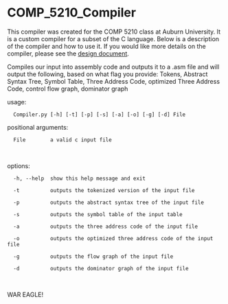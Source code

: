 ﻿# COMP_5210_Compiler

This compiler was created for the COMP 5210 class at Auburn University. It is a custom compiler for a subset of the C language. Below is a description of the compiler and how to use it. If you would like more details on the compiler, please see the [design document](Design_Document.pdf).

Compiles our input into assembly code and outputs it to a .asm file and will output the following, based on what flag you provide: Tokens, Abstract Syntax Tree, Symbol Table, Three Address Code, optimized Three Address Code, control flow graph, dominator graph

usage: 
<pre><code>  Compiler.py [-h] [-t] [-p] [-s] [-a] [-o] [-g] [-d] File </code></pre>

positional arguments:
  <pre><code>  File        a valid c input file </code></pre><br>

options:
  <pre><code>  -h, --help  show this help message and exit  <br>
  -t          outputs the tokenized version of the input file <br>
  -p          outputs the abstract syntax tree of the input file <br>
  -s          outputs the symbol table of the input table <br>
  -a          outputs the three address code of the input file <br>
  -o          outputs the optimized three address code of the input file <br>
  -g          outputs the flow graph of the input file <br>
  -d          outputs the dominator graph of the input file </code></pre><br>



  WAR EAGLE!
